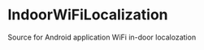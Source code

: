 IndoorWiFiLocalization
======================

Source for Android application WiFi in-door localozation
